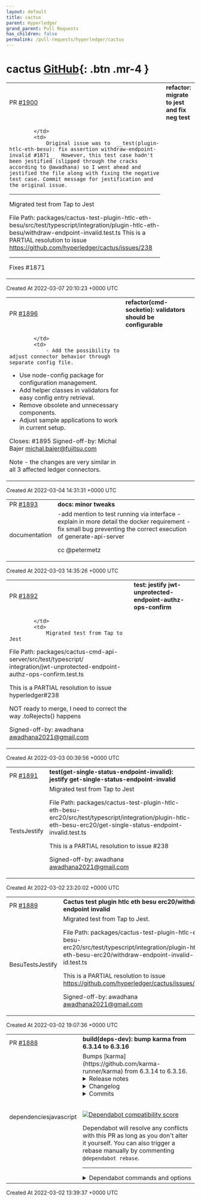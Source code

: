 ```yaml
---
layout: default
title: cactus
parent: Hyperledger
grand_parent: Pull Requests
has_children: false
permalink: /pull-requests/hyperledger/cactus
---
```


# cactus <span class="fs-3 right-align">[GitHub](https://github.com/hyperledger/cactus){: .btn .mr-4 }</span>


<div>
    <table>
        <tr>
            <td>
                PR <a href="https://github.com/hyperledger/cactus/pull/1900" class=".btn">#1900</a>
            </td>
            <td>
                <b>
                    refactor: migrate to jest and fix neg test
                </b>
            </td>
        </tr>
        <tr>
            <td>
                
            </td>
            <td>
                Original issue was to  __test(plugin-htlc-eth-besu): fix assertion withdraw-endpoint-invalid #1871__  However, this test case hadn't been jestified (slipped through the cracks according to @awadhana) so I went ahead and jestified the file along with fixing the negative test case. Commit message for jestification and the original issue. 

_______________________________
Migrated test from Tap to Jest

File Path: packages/cactus-test-plugin-htlc-eth-besu/src/test/typescript/integration/plugin-htlc-eth-besu/withdraw-endpoint-invalid.test.ts
This is a PARTIAL resolution to issue https://github.com/hyperledger/cactus/issues/238
_______________________________

Fixes #1871 
            </td>
        </tr>
    </table>
    <div class="right-align">
        Created At 2022-03-07 20:10:23 +0000 UTC
    </div>
</div>

<div>
    <table>
        <tr>
            <td>
                PR <a href="https://github.com/hyperledger/cactus/pull/1896" class=".btn">#1896</a>
            </td>
            <td>
                <b>
                    refactor(cmd-socketio): validators should be configurable
                </b>
            </td>
        </tr>
        <tr>
            <td>
                
            </td>
            <td>
                - Add the possibility to adjust connector behavior through separate config file.
- Use node-config package for configuration management.
- Add helper classes in validators for easy config entry retrieval.
- Remove obsolete and unnecessary components.
- Adjust sample applications to work in current setup.

Closes: #1895
Signed-off-by: Michal Bajer <michal.bajer@fujitsu.com>

Note - the changes are very similar in all 3 affected ledger connectors.
            </td>
        </tr>
    </table>
    <div class="right-align">
        Created At 2022-03-04 14:31:31 +0000 UTC
    </div>
</div>

<div>
    <table>
        <tr>
            <td>
                PR <a href="https://github.com/hyperledger/cactus/pull/1893" class=".btn">#1893</a>
            </td>
            <td>
                <b>
                    docs: minor tweaks
                </b>
            </td>
        </tr>
        <tr>
            <td>
                <span class="chip">documentation</span>
            </td>
            <td>
                -add mention to test running via interface
-explain in more detail the docker requirement
-fix small bug preventing the correct execution of generate-api-server

cc @petermetz 
            </td>
        </tr>
    </table>
    <div class="right-align">
        Created At 2022-03-03 14:35:26 +0000 UTC
    </div>
</div>

<div>
    <table>
        <tr>
            <td>
                PR <a href="https://github.com/hyperledger/cactus/pull/1892" class=".btn">#1892</a>
            </td>
            <td>
                <b>
                    test: jestify jwt-unprotected-endpoint-authz-ops-confirm
                </b>
            </td>
        </tr>
        <tr>
            <td>
                
            </td>
            <td>
                Migrated test from Tap to Jest

File Path:
packages/cactus-cmd-api-server/src/test/typescript/
integration/jwt-unprotected-endpoint-authz-ops-confirm.test.ts

This is a PARTIAL resolution to issue hyperledger#238

NOT ready to merge, I need to correct the way .toRejects() happens


Signed-off-by: awadhana <awadhana2021@gmail.com>
            </td>
        </tr>
    </table>
    <div class="right-align">
        Created At 2022-03-03 00:39:56 +0000 UTC
    </div>
</div>

<div>
    <table>
        <tr>
            <td>
                PR <a href="https://github.com/hyperledger/cactus/pull/1891" class=".btn">#1891</a>
            </td>
            <td>
                <b>
                    test(get-single-status-endpoint-invalid): jestify get-single-status-endpoint-invalid
                </b>
            </td>
        </tr>
        <tr>
            <td>
                <span class="chip">Tests</span><span class="chip">Jestify</span>
            </td>
            <td>
                Migrated test from Tap to Jest

File Path:
packages/cactus-test-plugin-htlc-eth-besu-erc20/src/test/typescript/integration/plugin-htlc-eth-besu-erc20/get-single-status-endpoint-invalid.test.ts

This is a PARTIAL resolution to issue #238

Signed-off-by: awadhana <awadhana2021@gmail.com>
            </td>
        </tr>
    </table>
    <div class="right-align">
        Created At 2022-03-02 23:20:02 +0000 UTC
    </div>
</div>

<div>
    <table>
        <tr>
            <td>
                PR <a href="https://github.com/hyperledger/cactus/pull/1889" class=".btn">#1889</a>
            </td>
            <td>
                <b>
                    Cactus test plugin htlc eth besu erc20/withdraw endpoint invalid
                </b>
            </td>
        </tr>
        <tr>
            <td>
                <span class="chip">Besu</span><span class="chip">Tests</span><span class="chip">Jestify</span>
            </td>
            <td>
                Migrated test from Tap to Jest.

File Path:
packages/cactus-test-plugin-htlc-eth-besu-erc20/src/test/typescript/integration/plugin-htlc-eth-besu-erc20/withdraw-endpoint-invalid-id.test.ts

This is a PARTIAL resolution to issue https://github.com/hyperledger/cactus/issues/238

Signed-off-by: awadhana <awadhana2021@gmail.com>
            </td>
        </tr>
    </table>
    <div class="right-align">
        Created At 2022-03-02 19:07:36 +0000 UTC
    </div>
</div>

<div>
    <table>
        <tr>
            <td>
                PR <a href="https://github.com/hyperledger/cactus/pull/1888" class=".btn">#1888</a>
            </td>
            <td>
                <b>
                    build(deps-dev): bump karma from 6.3.14 to 6.3.16
                </b>
            </td>
        </tr>
        <tr>
            <td>
                <span class="chip">dependencies</span><span class="chip">javascript</span>
            </td>
            <td>
                Bumps [karma](https://github.com/karma-runner/karma) from 6.3.14 to 6.3.16.
<details>
<summary>Release notes</summary>
<p><em>Sourced from <a href="https://github.com/karma-runner/karma/releases">karma's releases</a>.</em></p>
<blockquote>
<h2>v6.3.16</h2>
<h2><a href="https://github.com/karma-runner/karma/compare/v6.3.15...v6.3.16">6.3.16</a> (2022-02-10)</h2>
<h3>Bug Fixes</h3>
<ul>
<li><strong>security:</strong> mitigate the &quot;Open Redirect Vulnerability&quot; (<a href="https://github.com/karma-runner/karma/commit/ff7edbb2ffbcdd69761bece86b7dc1ef0740508d">ff7edbb</a>)</li>
</ul>
<h2>v6.3.15</h2>
<h2><a href="https://github.com/karma-runner/karma/compare/v6.3.14...v6.3.15">6.3.15</a> (2022-02-05)</h2>
<h3>Bug Fixes</h3>
<ul>
<li><strong>helper:</strong> make mkdirIfNotExists helper resilient to concurrent calls (<a href="https://github.com/karma-runner/karma/commit/d9dade2f004a340e49c9a633177576200c286404">d9dade2</a>), closes <a href="https://github-redirect.dependabot.com//github-redirect.dependabot.com/karma-runner/karma-coverage/issues/434/issues/issuecomment-1017939333">karma-runner/karma-coverage#434</a></li>
</ul>
</blockquote>
</details>
<details>
<summary>Changelog</summary>
<p><em>Sourced from <a href="https://github.com/karma-runner/karma/blob/master/CHANGELOG.md">karma's changelog</a>.</em></p>
<blockquote>
<h2><a href="https://github.com/karma-runner/karma/compare/v6.3.15...v6.3.16">6.3.16</a> (2022-02-10)</h2>
<h3>Bug Fixes</h3>
<ul>
<li><strong>security:</strong> mitigate the &quot;Open Redirect Vulnerability&quot; (<a href="https://github.com/karma-runner/karma/commit/ff7edbb2ffbcdd69761bece86b7dc1ef0740508d">ff7edbb</a>)</li>
</ul>
<h2><a href="https://github.com/karma-runner/karma/compare/v6.3.14...v6.3.15">6.3.15</a> (2022-02-05)</h2>
<h3>Bug Fixes</h3>
<ul>
<li><strong>helper:</strong> make mkdirIfNotExists helper resilient to concurrent calls (<a href="https://github.com/karma-runner/karma/commit/d9dade2f004a340e49c9a633177576200c286404">d9dade2</a>), closes <a href="https://github-redirect.dependabot.com//github-redirect.dependabot.com/karma-runner/karma-coverage/issues/434/issues/issuecomment-1017939333">karma-runner/karma-coverage#434</a></li>
</ul>
</blockquote>
</details>
<details>
<summary>Commits</summary>
<ul>
<li><a href="https://github.com/karma-runner/karma/commit/ab4b32898bcb4e0ba3a1e99835d30c113db3eeeb"><code>ab4b328</code></a> chore(release): 6.3.16 [skip ci]</li>
<li><a href="https://github.com/karma-runner/karma/commit/ff7edbb2ffbcdd69761bece86b7dc1ef0740508d"><code>ff7edbb</code></a> fix(security): mitigate the &quot;Open Redirect Vulnerability&quot;</li>
<li><a href="https://github.com/karma-runner/karma/commit/c1befa04b32b90f088fefdc0521c6f48cbc510a9"><code>c1befa0</code></a> chore(release): 6.3.15 [skip ci]</li>
<li><a href="https://github.com/karma-runner/karma/commit/d9dade2f004a340e49c9a633177576200c286404"><code>d9dade2</code></a> fix(helper): make mkdirIfNotExists helper resilient to concurrent calls</li>
<li><a href="https://github.com/karma-runner/karma/commit/653c762be4fa464fed5bfa306317b84cc5c28a17"><code>653c762</code></a> ci: prevent duplicate CI tasks on creating a PR</li>
<li>See full diff in <a href="https://github.com/karma-runner/karma/compare/v6.3.14...v6.3.16">compare view</a></li>
</ul>
</details>
<br />


[![Dependabot compatibility score](https://dependabot-badges.githubapp.com/badges/compatibility_score?dependency-name=karma&package-manager=npm_and_yarn&previous-version=6.3.14&new-version=6.3.16)](https://docs.github.com/en/github/managing-security-vulnerabilities/about-dependabot-security-updates#about-compatibility-scores)

Dependabot will resolve any conflicts with this PR as long as you don't alter it yourself. You can also trigger a rebase manually by commenting `@dependabot rebase`.

[//]: # (dependabot-automerge-start)
[//]: # (dependabot-automerge-end)

---

<details>
<summary>Dependabot commands and options</summary>
<br />

You can trigger Dependabot actions by commenting on this PR:
- `@dependabot rebase` will rebase this PR
- `@dependabot recreate` will recreate this PR, overwriting any edits that have been made to it
- `@dependabot merge` will merge this PR after your CI passes on it
- `@dependabot squash and merge` will squash and merge this PR after your CI passes on it
- `@dependabot cancel merge` will cancel a previously requested merge and block automerging
- `@dependabot reopen` will reopen this PR if it is closed
- `@dependabot close` will close this PR and stop Dependabot recreating it. You can achieve the same result by closing it manually
- `@dependabot ignore this major version` will close this PR and stop Dependabot creating any more for this major version (unless you reopen the PR or upgrade to it yourself)
- `@dependabot ignore this minor version` will close this PR and stop Dependabot creating any more for this minor version (unless you reopen the PR or upgrade to it yourself)
- `@dependabot ignore this dependency` will close this PR and stop Dependabot creating any more for this dependency (unless you reopen the PR or upgrade to it yourself)
- `@dependabot use these labels` will set the current labels as the default for future PRs for this repo and language
- `@dependabot use these reviewers` will set the current reviewers as the default for future PRs for this repo and language
- `@dependabot use these assignees` will set the current assignees as the default for future PRs for this repo and language
- `@dependabot use this milestone` will set the current milestone as the default for future PRs for this repo and language

You can disable automated security fix PRs for this repo from the [Security Alerts page](https://github.com/hyperledger/cactus/network/alerts).

</details>
            </td>
        </tr>
    </table>
    <div class="right-align">
        Created At 2022-03-02 13:39:37 +0000 UTC
    </div>
</div>

